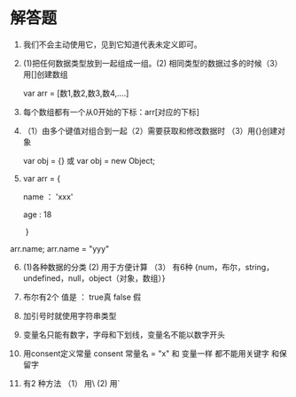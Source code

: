 # 解答题

1. 我们不会主动使用它，见到它知道代表未定义即可。

2. (1)把任何数据类型放到一起组成一组。(2) 相同类型的数据过多的时候（3）用[]创建数组  

   var arr = [数1,数2,数3,数4,....]

3. 每个数组都有一个从0开始的下标：arr[对应的下标]

4. （1）由多个键值对组合到一起（2）需要获取和修改数据时 （3）用{}创建对象

   var obj = {} 或 var obj = new Object;

5. var arr = {

   name ： 'xxx'

   age : 18

   ​      }

arr.name;  arr.name = "yyy"

6.  (1)各种数据的分类  (2)  用于方便计算  （3） 有6种  {num，布尔，string，undefined，null，object（对象，数组）}

7. 布尔有2个 值是  ：  true真   false 假

8. 加引号时就使用字符串类型

9. 变量名只能有数字，字母和下划线，变量名不能以数字开头

10. 用consent定义常量    consent 常量名 = "x"  和 变量一样  都不能用关键字 和保留字

11.  有2 种方法  （1）  用\    (2)  用`

    

